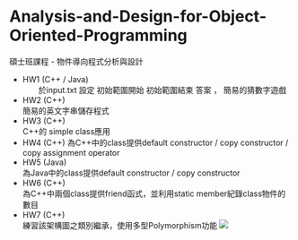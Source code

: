 # Analysis-and-Design-for-Object-Oriented-Programming
碩士班課程 - 物件導向程式分析與設計
- HW1 (C++ / Java)    
      &emsp;&emsp;於input.txt 設定 初始範圍開始 初始範圍結束 答案 ， 簡易的猜數字遊戲
- HW2 (C++)    
      簡易的英文字串儲存程式  
- HW3 (C++)    
      C++的 simple class應用  
- HW4 (C++) 
      為C++中的class提供default constructor / copy constructor / copy assignment operator
- HW5 (Java)     
      為Java中的class提供default constructor / copy constructor
- HW6 (C++)   
      為C++中兩個class提供friend函式，並利用static member紀錄class物件的數目
- HW7 (C++)   
      練習該架構圖之類別繼承，使用多型Polymorphism功能
    <img src="https://i.imgur.com/lkffBar.png">
